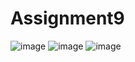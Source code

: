 # Assignment9
![image](https://user-images.githubusercontent.com/101176588/167714633-ca46253d-6a5e-4b77-8d86-53296cf7fe3b.png)
![image](https://user-images.githubusercontent.com/101176588/167714673-015b3700-0353-4b94-8f63-7a800e4f9f2f.png)
![image](https://user-images.githubusercontent.com/101176588/167714763-1657c8f2-ab10-4d7b-bb13-4f483136e486.png)

